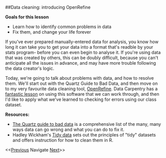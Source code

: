 ##Data cleaning: introducing OpenRefine

**Goals for this lesson**

* Learn how to identify common problems in data
* Fix them, and change your life forever

If you've ever prepared manually-entered data for analysis, you know how long it can take you to get your data into a format that's readble by your stats program- before you can even begin to analyse it. If you're using data that was created by others, this can be doubly difficult, because you can't anticipate all the issues in advance, and may have more trouble following the data creator's logic.

Today, we're going to talk about problems with data, and how to resolve them. We'll start out with the Quartz Guide to Bad Data, and then move on to my very favourite data cleaning tool, [OpenRefine](http://openrefine.org/). Data Carpentry has a [fantastic lesson](http://www.datacarpentry.org/OpenRefine-ecology/) on using this software that we can work through, and then I'd like to apply what we've learned to checking for errors using our class dataset.


**Resources:**

* [The Quartz guide to bad data](https://github.com/Quartz/bad-data-guide)  is a comprehensive list of the many, many ways data can go wrong and what you can do to fix it.
* Hadley Wickham's [Tidy data](http://vita.had.co.nz/papers/tidy-data.pdf) sets out the principles of "tidy" datasets and offers instruction for how to clean them in R.

<<[Previous](https://github.com/cbahlai/OSRR_course/blob/master/05_data_creation_authorship.md)  Navigate [Next](https://github.com/cbahlai/OSRR_course/blob/master/07_grey_data_liberation.md)>>

